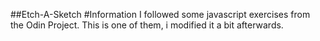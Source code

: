 ##Etch-A-Sketch
#Information
I followed some javascript exercises from the Odin Project. This is one of them, i modified it a bit afterwards.
